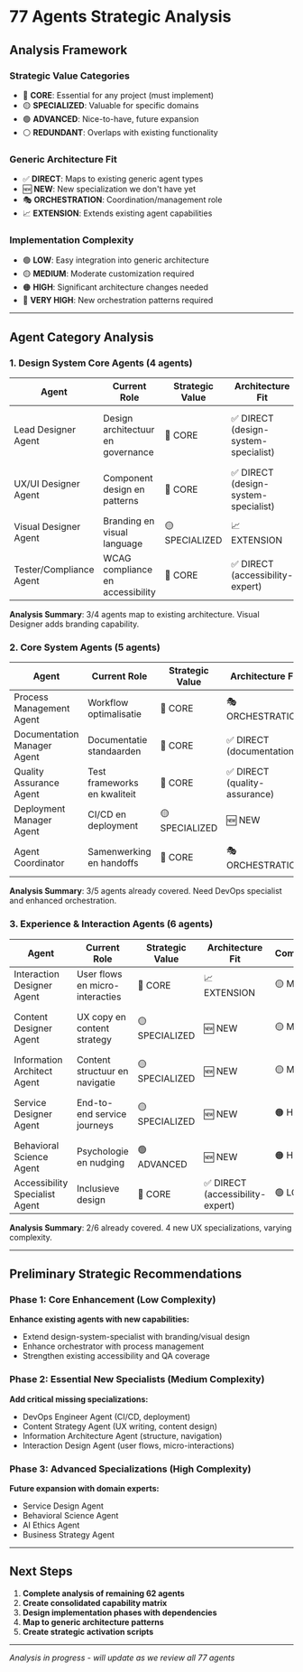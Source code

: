 # 77 Agents Strategic Analysis

## Analysis Framework

### Strategic Value Categories
- 🔴 **CORE**: Essential for any project (must implement)
- 🟡 **SPECIALIZED**: Valuable for specific domains
- 🟢 **ADVANCED**: Nice-to-have, future expansion
- ⚪ **REDUNDANT**: Overlaps with existing functionality

### Generic Architecture Fit
- ✅ **DIRECT**: Maps to existing generic agent types
- 🆕 **NEW**: New specialization we don't have yet
- 🎭 **ORCHESTRATION**: Coordination/management role
- 📈 **EXTENSION**: Extends existing agent capabilities

### Implementation Complexity
- 🟢 **LOW**: Easy integration into generic architecture
- 🟡 **MEDIUM**: Moderate customization required
- 🟠 **HIGH**: Significant architecture changes needed
- 🔴 **VERY HIGH**: New orchestration patterns required

---

## Agent Category Analysis

### 1. Design System Core Agents (4 agents)

| Agent | Current Role | Strategic Value | Architecture Fit | Complexity | Notes |
|-------|-------------|----------------|------------------|------------|-------|
| Lead Designer Agent | Design architectuur en governance | 🔴 CORE | ✅ DIRECT (design-system-specialist) | 🟢 LOW | Merge with existing design-system-specialist |
| UX/UI Designer Agent | Component design en patterns | 🔴 CORE | ✅ DIRECT (design-system-specialist) | 🟢 LOW | Component expertise already covered |
| Visual Designer Agent | Branding en visual language | 🟡 SPECIALIZED | 📈 EXTENSION | 🟡 MEDIUM | Add branding specialization |
| Tester/Compliance Agent | WCAG compliance en accessibility | 🔴 CORE | ✅ DIRECT (accessibility-expert) | 🟢 LOW | Already have accessibility-expert |

**Analysis Summary**: 3/4 agents map to existing architecture. Visual Designer adds branding capability.

### 2. Core System Agents (5 agents)

| Agent | Current Role | Strategic Value | Architecture Fit | Complexity | Notes |
|-------|-------------|----------------|------------------|------------|-------|
| Process Management Agent | Workflow optimalisatie | 🔴 CORE | 🎭 ORCHESTRATION | 🟡 MEDIUM | Enhance orchestration engine |
| Documentation Manager Agent | Documentatie standaarden | 🔴 CORE | ✅ DIRECT (documentation) | 🟢 LOW | Already have documentation agent |
| Quality Assurance Agent | Test frameworks en kwaliteit | 🔴 CORE | ✅ DIRECT (quality-assurance) | 🟢 LOW | Already covered |
| Deployment Manager Agent | CI/CD en deployment | 🟡 SPECIALIZED | 🆕 NEW | 🟡 MEDIUM | New devops specialization |
| Agent Coordinator | Samenwerking en handoffs | 🔴 CORE | 🎭 ORCHESTRATION | 🟢 LOW | Part of orchestrator role |

**Analysis Summary**: 3/5 agents already covered. Need DevOps specialist and enhanced orchestration.

### 3. Experience & Interaction Agents (6 agents)

| Agent | Current Role | Strategic Value | Architecture Fit | Complexity | Notes |
|-------|-------------|----------------|------------------|------------|-------|
| Interaction Designer Agent | User flows en micro-interacties | 🔴 CORE | 📈 EXTENSION | 🟡 MEDIUM | Extend UX capabilities |
| Content Designer Agent | UX copy en content strategy | 🟡 SPECIALIZED | 🆕 NEW | 🟡 MEDIUM | New content strategy specialist |
| Information Architect Agent | Content structuur en navigatie | 🟡 SPECIALIZED | 🆕 NEW | 🟡 MEDIUM | New IA specialist |
| Service Designer Agent | End-to-end service journeys | 🟡 SPECIALIZED | 🆕 NEW | 🟠 HIGH | Complex service design patterns |
| Behavioral Science Agent | Psychologie en nudging | 🟢 ADVANCED | 🆕 NEW | 🟠 HIGH | Specialized psychology expertise |
| Accessibility Specialist Agent | Inclusieve design | 🔴 CORE | ✅ DIRECT (accessibility-expert) | 🟢 LOW | Already covered |

**Analysis Summary**: 2/6 already covered. 4 new UX specializations, varying complexity.

---

## Preliminary Strategic Recommendations

### Phase 1: Core Enhancement (Low Complexity)
**Enhance existing agents with new capabilities:**
- Extend design-system-specialist with branding/visual design
- Enhance orchestrator with process management
- Strengthen existing accessibility and QA coverage

### Phase 2: Essential New Specialists (Medium Complexity)
**Add critical missing specializations:**
- DevOps Engineer Agent (CI/CD, deployment)
- Content Strategy Agent (UX writing, content design)
- Information Architecture Agent (structure, navigation)
- Interaction Design Agent (user flows, micro-interactions)

### Phase 3: Advanced Specializations (High Complexity)
**Future expansion with domain experts:**
- Service Design Agent
- Behavioral Science Agent
- AI Ethics Agent
- Business Strategy Agent

---

## Next Steps

1. **Complete analysis of remaining 62 agents**
2. **Create consolidated capability matrix**
3. **Design implementation phases with dependencies**
4. **Map to generic architecture patterns**
5. **Create strategic activation scripts**

---

*Analysis in progress - will update as we review all 77 agents*